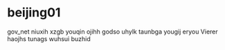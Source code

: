 # beijing01
gov_net
niuxih
xzgb
youqin
ojihh
godso
uhylk
taunbga
yougij
eryou
Vierer
haojhs
tunags
wuhsui
buzhid
